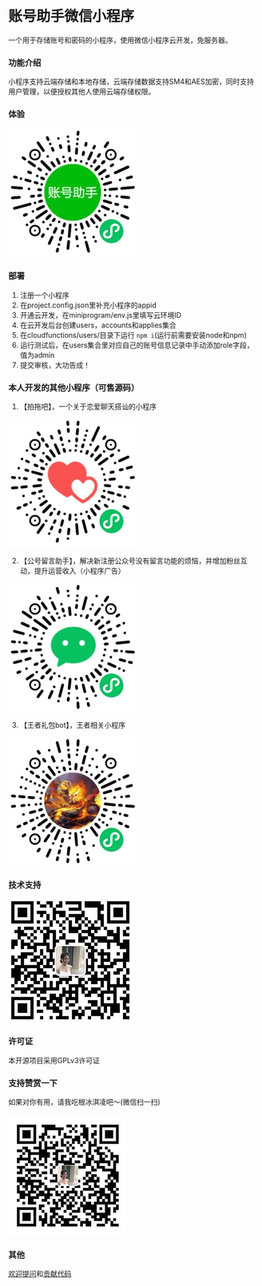 # 账号助手微信小程序
一个用于存储账号和密码的小程序，使用微信小程序云开发，免服务器。

### 功能介绍
小程序支持云端存储和本地存储，云端存储数据支持SM4和AES加密，同时支持用户管理，以便授权其他人使用云端存储权限。

### 体验
![账号助手微信小程序](./miniprogramcode.jpg)

### 部署
1. 注册一个小程序
2. 在project.config.json里补充小程序的appid
3. 开通云开发，在miniprogram/env.js里填写云环境ID
4. 在云开发后台创建users，accounts和applies集合
5. 在cloudfunctions/users/目录下运行 `npm i`(运行前需要安装node和npm)
6. 运行测试后，在users集合里对应自己的账号信息记录中手动添加role字段，值为admin
7. 提交审核，大功告成！

### 本人开发的其他小程序（可售源码）
1. 【拍拖吧】，一个关于恋爱聊天搭讪的小程序

![拍拖吧微信小程序](./images/paituoba.jpg)

2. 【公号留言助手】，解决新注册公众号没有留言功能的烦恼，并增加粉丝互动，提升运营收入（小程序广告）

![公号留言助手小程序](./images/gonghaoliuyanzhushou.jpg)

3. 【王者礼包bot】，王者相关小程序
   
![王者礼包](./images/wangzhe.jpg)

### 技术支持
![账号助手技术支持](./wechat.png)

### 许可证
本开源项目采用GPLv3许可证

### 支持赞赏一下
如果对你有用，请我吃根冰淇凌吧～(微信扫一扫)

![账号助手收款码](./support.jpg)

### 其他
[欢迎提问](https://github.com/aab0/zhanghaozhushou/issues)和[贡献代码](https://github.com/aab0/zhanghaozhushou/pulls)












